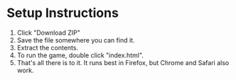 Setup Instructions
==================
1. Click "Download ZIP"
2. Save the file somewhere you can find it.
3. Extract the contents.
4. To run the game, double click "index.html".
5. That's all there is to it. It runs best in Firefox, but Chrome and Safari also work.
